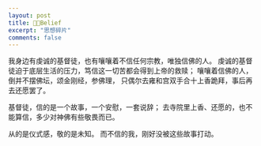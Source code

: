 ```yaml
---
layout: post
title: Belief
excerpt: "思想碎片"
comments: false
---
```


我身边有虔诚的基督徒，也有嚷嚷着不信任何宗教，唯独信佛的人。
虔诚的基督徒迫于底层生活的压力，笃信这一切苦都会得到上帝的救赎；
嚷嚷着信佛的人，倒并不摆佛坛，颂金刚经，参佛理，
只偶尔去雍和宫双手合十上香跪拜，事后再去还愿罢了。


基督徒，信的是一个故事，一个安慰，一套说辞；
去寺院里上香、还愿的，也不能算信，多少对神佛有些敬畏而已。


从的是仪式感，敬的是未知。
而不信的我，刚好没被这些故事打动。  
